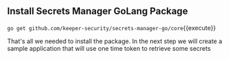 ## Install Secrets Manager GoLang Package

`go get github.com/keeper-security/secrets-manager-go/core`{{execute}}

That's all we needed to install the package. In the next step we will create a sample application that will use one time token to retrieve some secrets

